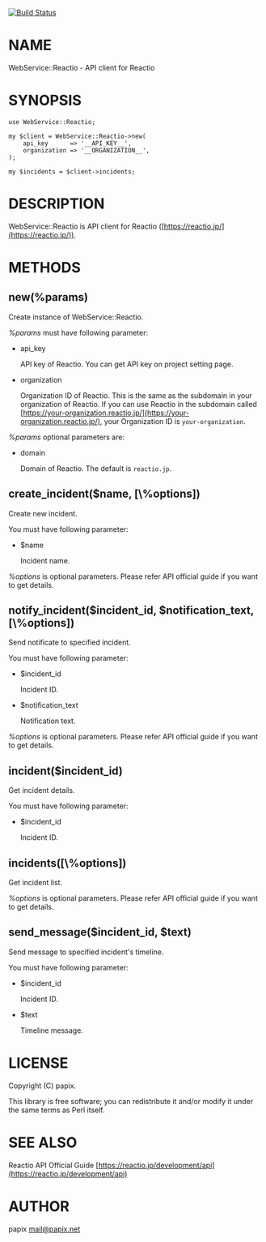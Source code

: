 [![Build Status](https://travis-ci.org/papix/WebService-Reactio.svg?branch=master)](https://travis-ci.org/papix/WebService-Reactio)
# NAME

WebService::Reactio - API client for Reactio

# SYNOPSIS

    use WebService::Reactio;

    my $client = WebService::Reactio->new(
        api_key      => '__API_KEY__',
        organization => '__ORGANIZATION__',
    );

    my $incidents = $client->incidents;

# DESCRIPTION

WebService::Reactio is API client for Reactio ([https://reactio.jp/](https://reactio.jp/)).

# METHODS

## new(%params)

Create instance of WebService::Reactio.

_%params_ must have following parameter:

- api\_key

    API key of Reactio.
    You can get API key on project setting page.

- organization

    Organization ID of Reactio.
    This is the same as the subdomain in your organization of Reactio.
    If you can use Reactio in the subdomain called [https://your-organization.reactio.jp/](https://your-organization.reactio.jp/), your Organization ID is `your-organization`.

_%params_ optional parameters are:

- domain

    Domain of Reactio.
    The default is `reactio.jp`.

## create\_incident($name, \[\\%options\])

Create new incident.

You must have following parameter:

- $name

    Incident name.

_%options_ is optional parameters.
Please refer API official guide if you want to get details.

## notify\_incident($incident\_id, $notification\_text, \[\\%options\])

Send notificate to specified incident.

You must have following parameter:

- $incident\_id

    Incident ID.

- $notification\_text

    Notification text.

_%options_ is optional parameters.
Please refer API official guide if you want to get details.

## incident($incident\_id)

Get incident details.

You must have following parameter:

- $incident\_id

    Incident ID.

## incidents(\[\\%options\])

Get incident list.

_%options_ is optional parameters.
Please refer API official guide if you want to get details.

## send\_message($incident\_id, $text)

Send message to specified incident's timeline.

You must have following parameter:

- $incident\_id

    Incident ID.

- $text

    Timeline message.

# LICENSE

Copyright (C) papix.

This library is free software; you can redistribute it and/or modify
it under the same terms as Perl itself.

# SEE ALSO

Reactio API Official Guide [https://reactio.jp/development/api](https://reactio.jp/development/api)

# AUTHOR

papix <mail@papix.net>

